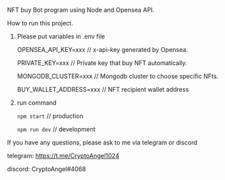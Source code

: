 NFT buy Bot program using Node and Opensea API.

How to run this project.

1. Please put variables in .env file

    OPENSEA_API_KEY=xxx // x-api-key generated by Opensea.

    PRIVATE_KEY=xxx // Private key that buy NFT automatically.

    MONGODB_CLUSTER=xxx // Mongodb cluster to choose specific NFts.

    BUY_WALLET_ADDRESS=xxx // NFT recipient wallet address

2. run command 

    `npm start` // production

    `npm run dev` // development

If you have any questions, please ask to me via telegram or discord

telegram:  https://t.me/CryptoAngel1024

discord: CryptoAngel#4068